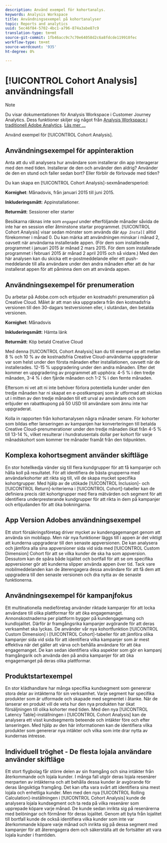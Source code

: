```yaml
---
description: Använd exempel för kohortanalys.
keywords: Analysis Workspace
title: Användningsexempel på kohortanalyser
topic: Reports and analytics
uuid: 5ec46f84-5702-4bc1-a796-874a3abe87c9
translation-type: tm+mt
source-git-commit: 1fb46acc9c7c70e64058d2c6a8fdcde119910fec
workflow-type: tm+mt
source-wordcount: '935'
ht-degree: 0%

---
```



# [!UICONTROL Cohort Analysis] användningsfall

>[!NOTE]
>
>Du visar dokumentationen för Analysis Workspace i Customer Journey Analytics. Dess funktioner skiljer sig något från [Analysis Workspace i traditionell Adobe Analytics](https://docs.adobe.com/content/help/en/analytics/analyze/analysis-workspace/home.html). [Läs mer …](/help/getting-started/cja-aa.md)

Använd exempel för [!UICONTROL Cohort Analysis].

## Användningsexempel för appinteraktion

Anta att du vill analysera hur användare som installerar din app interagerar med den med tiden. Installerar de den och använder den aldrig? Använder de den en stund och faller sedan bort? Eller förblir de förlovade med tiden?

Du kan skapa en [!UICONTROL Cohort Analysis]-sexmånadersperiod:

**Kornighet**: Månadsvis, från januari 2015 till juni 2015.

**Inkluderingsmått**: Appinstallationer.

**Returmått**: Sessioner eller starter

Besökarna räknas inte som *`engaged`* under efterföljande månader såvida de inte har en session eller åtminstone startar programmet. [!UICONTROL Cohort Analysis] visar sedan mönster som används där  *`App Install`* alltid förekommer i månad 0. Du kan märka att användningen minskar i månad 2, oavsett när användarna installerade appen. (För dem som installerade programmet i januari 2015 är månad 2 mars 2015. För dem som installerade programmet i februari 2015 är månad 2 april 2015 och så vidare.) Med den här analysen kan du skicka ett e-postmeddelande eller ett push-meddelande till alla användare under den andra månaden efter att de har installerat appen för att påminna dem om att använda appen.

## Användningsexempel för prenumeration

Du arbetar på Adobe.com och erbjuder en kostnadsfri prenumeration på Creative Cloud. Målet är att man ska uppgradera från den kostnadsfria versionen till den 30-dagars testversionen eller, i slutändan, den betalda versionen.

**Kornighet**: Månadsvis

**Inkluderingsmått**: Hämta länk

**Returmått**: Köp betald Creative Cloud

Med denna [!UICONTROL Cohort Analysis] kan du till exempel se att mellan 8 % och 10 % av de kostnadsfria Creative Cloud-användarna uppgraderar var som helst under den första månaden efter installationen, oavsett när de installerades. 12-15 % uppgradering under den andra månaden. Efter det kommer en uppgradering av programmet att upphöra: 4-5 % i den tredje månaden, 3-4 % i den fjärde månaden och 1-2 % i den femte månaden.

Eftersom ni vet att ni inte behöver förlora potentiella kunder under den tredje månaden har ni skapat en e-postkampanj som är utformad att skickas ut i mitten av den tredje månaden till ett urval av användare och som erbjuder en rabattkupong på 50 USD till användare som ännu inte har uppgraderat.

Kolla in rapporten från kohortanalysen några månader senare. För kohorter som bildas efter lanseringen av kampanjen har konverteringen till betalda Creative Cloud-prenumerationer under den tredje månaden ökat från 4-5 % till 13-14 %, vilket resulterar i hundratusentals dollar per kohort för varje månadskohort som kommer tre månader framåt från den tidpunkten.

## Komplexa kohortsegment använder skiftläge

En stor hotellkedja vänder sig till flera kundgrupper för att få kampanjer och hålla koll på resultatet. För att identifiera de bästa grupperna med användarkohorter att rikta sig till, vill de skapa mycket specifika kohortgrupper. Med hjälp av de utökade [!UICONTROL Inclusion]- och [!UICONTROL Return]-kriterierna i [!UICONTROL Cohort]-tabeller kan de definiera precis rätt kohortgrupper med flera mätvärden och segment för att identifiera underpresterande kundgrupper för att rikta in dem på kampanjer och erbjudanden för att öka bokningarna.

## App Version Adobes användningsexempel

Ett stort försäkringsföretag driver mycket av kundengagemanget genom att använda sin mobilapp. Men när nya funktioner läggs till i appen är det viktigt att kunderna uppgraderar till den senaste appversionen. De kan analysera och jämföra alla sina appversioner sida vid sida med [!UICONTROL Custom Dimension] Cohort för att se vilka kunder de ska ha som appversion. Dessutom kan de spåra både lojalitet och bortfall för att se om specifika appversioner gör att kunderna slipper använda appen över tid. Tack vare mobilmeddelanden kan de återengagera dessa användare för att få dem att uppgradera till den senaste versionen och dra nytta av de senaste funktionerna.

## Användningsexempel för kampanjfokus

Ett multinationella medieföretag använder riktade kampanjer för att locka användare till olika plattformar för att öka engagemanget. Annonskostnaderna per plattform bygger på kundengagemang och kundlojalitet. Därför är framgångsrika kampanjer avgörande för att deras verksamhet ska lyckas. De använder vår nya kohortfunktion [!UICONTROL Custom Dimension] i [!UICONTROL Cohort]-tabeller för att jämföra olika kampanjer sida vid sida för att identifiera vilka kampanjer som är mest effektiva när det gäller att värva och behålla användare för att öka engagemanget. De kan sedan identifiera vilka aspekter som gör en kampanj framgångsrik och använda den på andra kampanjer för att öka engagemanget på deras olika plattformar.

## Produktstartexempel

En stor klädhandlare har många specifika kundsegment som genererar stora delar av intäkterna för sin verksamhet. Varje segment har specifika produkter som är utformade och skapade med segmentet i åtanke. När de lanserar en produkt vill de veta hur den nya produkten har ökat försäljningen till olika kohorter med tiden. Med den nya [!UICONTROL Latency Table]-inställningen i [!UICONTROL Cohort Analysis] kan de analysera ett visst kundsegments beteende och intäkter före och efter lanseringen. Med hjälp av den här informationen kan de identifiera vilka produkter som genererar nya intäkter och vilka som inte drar nytta av kundernas intresse.

## Individuell tröghet - De flesta lojala användare använder skiftläge

Ett stort flygbolag får större delen av sin framgång och sina intäkter från återkommande och lojala kunder. I många fall utgör deras lojala resenärer merparten av intäkterna och att behålla dessa kunder är avgörande för deras långsiktiga framgång. Det kan ofta vara svårt att identifiera sina mest lojala och enhetliga kunder. Men med den nya [!UICONTROL Rolling Calculation]-inställningen i [!UICONTROL Cohort Analysis] kunde de analysera lojala kundsegment och ta reda på vilka resenärer som upprepade köpare varje månad. De kunde sedan inrikta sig på resenärerna med belöningar och förmåner för deras lojalitet. Genom att byta från lojalitet till bortfall kunde de också identifiera vilka kunder som inte var återkommande köpare varje månad och inrikta sig på dessa segment med kampanjer för att återengagera dem och säkerställa att de fortsätter att vara lojala kunder i framtiden.
